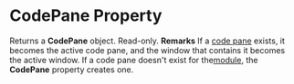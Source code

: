 
# CodePane Property



Returns a  **CodePane** object. Read-only.
 **Remarks**
If a [code pane](b8bdf64f-5920-1ae9-16d0-b26d09524a30.md) exists, it becomes the active code pane, and the window that contains it becomes the active window. If a code pane doesn't exist for the[module](b8bdf64f-5920-1ae9-16d0-b26d09524a30.md), the  **CodePane** property creates one.
